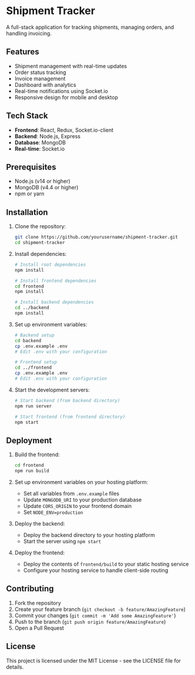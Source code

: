 # Shipment Tracker

A full-stack application for tracking shipments, managing orders, and handling invoicing.

## Features

- Shipment management with real-time updates
- Order status tracking
- Invoice management
- Dashboard with analytics
- Real-time notifications using Socket.io
- Responsive design for mobile and desktop

## Tech Stack

- **Frontend**: React, Redux, Socket.io-client
- **Backend**: Node.js, Express
- **Database**: MongoDB
- **Real-time**: Socket.io

## Prerequisites

- Node.js (v14 or higher)
- MongoDB (v4.4 or higher)
- npm or yarn

## Installation

1. Clone the repository:
   ```bash
   git clone https://github.com/yourusername/shipment-tracker.git
   cd shipment-tracker
   ```

2. Install dependencies:
   ```bash
   # Install root dependencies
   npm install

   # Install frontend dependencies
   cd frontend
   npm install

   # Install backend dependencies
   cd ../backend
   npm install
   ```

3. Set up environment variables:
   ```bash
   # Backend setup
   cd backend
   cp .env.example .env
   # Edit .env with your configuration

   # Frontend setup
   cd ../frontend
   cp .env.example .env
   # Edit .env with your configuration
   ```

4. Start the development servers:
   ```bash
   # Start backend (from backend directory)
   npm run server

   # Start frontend (from frontend directory)
   npm start
   ```

## Deployment

1. Build the frontend:
   ```bash
   cd frontend
   npm run build
   ```

2. Set up environment variables on your hosting platform:
   - Set all variables from `.env.example` files
   - Update `MONGODB_URI` to your production database
   - Update `CORS_ORIGIN` to your frontend domain
   - Set `NODE_ENV=production`

3. Deploy the backend:
   - Deploy the backend directory to your hosting platform
   - Start the server using `npm start`

4. Deploy the frontend:
   - Deploy the contents of `frontend/build` to your static hosting service
   - Configure your hosting service to handle client-side routing

## Contributing

1. Fork the repository
2. Create your feature branch (`git checkout -b feature/AmazingFeature`)
3. Commit your changes (`git commit -m 'Add some AmazingFeature'`)
4. Push to the branch (`git push origin feature/AmazingFeature`)
5. Open a Pull Request

## License

This project is licensed under the MIT License - see the LICENSE file for details. 